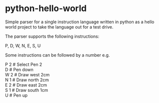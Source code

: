 # python-hello-world
Simple parser for a single instruction language written in python as a hello world project to take the language out for a test drive.

The parser supports the following instructions: 

P, D, W, N, E, S, U

Some instructions can be followed by a number e.g.

P 2 # Select Pen 2  
D   # Pen down  
W 2 # Draw west 2cm   
N 1 # Draw north 2cm  
E 2 # Draw east 2cm   
S 1 # Draw south 1cm   
U   # Pen up  
